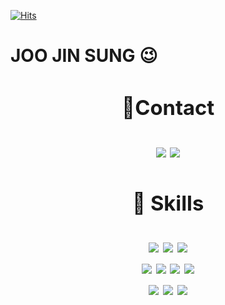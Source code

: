[![Hits](https://hits.seeyoufarm.com/api/count/incr/badge.svg?url=https%3A%2F%2Fgithub.com%2FJoojinsung&count_bg=%238C9FE1&title_bg=%2316AC7D&icon=&icon_color=%239C1B1B&title=hits&edge_flat=false)](https://hits.seeyoufarm.com)
<h1>JOO JIN SUNG 😉
</div>



<div align="center">
  <h3>📱Contact</h3>
     <a href="https://www.instagram.com/"><img src="https://img.shields.io/badge/Gmail-D14836?style=for-the-badge&logo=gmail&logoColor=white"/></a>
  <a href="https://www.instagram.com/"><img src="https://img.shields.io/badge/Instagram-E4405F?style=for-the-badge&logo=instagram&logoColor=white"/></a></div>
</div>
<div align="center">
</div>

<div align="center">
  <h3>🚀 Skills</h3>
</div>
<div align="center">
    <a href="https://www.instagram.com/"><img src="https://img.shields.io/badge/Java-ED8B00?style=for-the-badge&logo=openjdk&logoColor=white"/></a>
  <a href="https://www.instagram.com/"><img src="https://img.shields.io/badge/SpringBoot-6DB33F?style=for-the-badge&logo=springBoot&logoColor=white"/></a>
   <a href="https://www.instagram.com/"><img src="https://img.shields.io/badge/Kotlin-0095D5?&style=for-the-badge&logo=kotlin&logoColor=white"/></a>
  <br>
    <a href="https://www.instagram.com/"><img src="https://img.shields.io/badge/HTML5-E34F26?style=for-the-badge&logo=html5&logoColor=white"/></a>
 <a href="https://www.instagram.com/"><img src="https://img.shields.io/badge/CSS3-1572B6?style=for-the-badge&logo=css3&logoColor=white"/></a>
    <a href="https://www.instagram.com/"><img src="https://img.shields.io/badge/JavaScript-F7DF1E?style=for-the-badge&logo=JavaScript&logoColor=white"/></a>
  <a href="https://www.instagram.com/"><img src="https://img.shields.io/badge/Vue.js-35495E?style=for-the-badge&logo=vue.js&logoColor=4FC08D"/></a>
  <br>
    <a href="https://www.instagram.com/"><img src="https://img.shields.io/badge/Amazon_AWS-FF9900?style=for-the-badge&logo=amazonaws&logoColor=white"/></a>
    <a href="https://www.instagram.com/"><img src="https://img.shields.io/badge/MySQL-00000F?style=for-the-badge&logo=mysql&logoColor=white"/></a>
<a href="https://www.instagram.com/"><img src="https://img.shields.io/badge/redis-%23DD0031.svg?&style=for-the-badge&logo=redis&logoColor=white"/></a>
</div>

